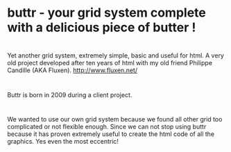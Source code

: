 buttr - your grid system complete with a delicious piece of butter !
========================
#
Yet another grid system, extremely simple, basic and useful for html. A very old project developed after ten years of html with my old friend Philippe Candille (AKA Fluxen). http://www.fluxen.net/
#
#
Buttr is born in 2009 during a client project. 
#
We wanted to use our own grid system because we found all other grid too complicated or not flexible enough. Since we can not stop using buttr because it has proven extremely useful to create the html code of all the graphics. Yes even the most eccentric!